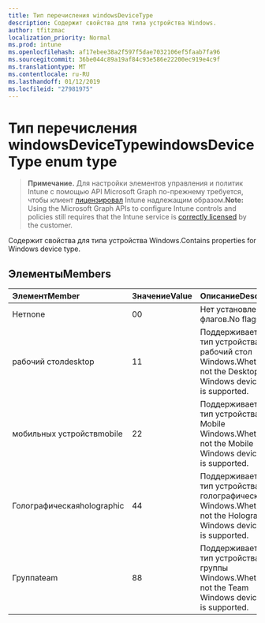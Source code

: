 ```yaml
---
title: Тип перечисления windowsDeviceType
description: Содержит свойства для типа устройства Windows.
author: tfitzmac
localization_priority: Normal
ms.prod: intune
ms.openlocfilehash: af17ebee38a2f597f5dae7032106ef5faab7fa96
ms.sourcegitcommit: 36be044c89a19af84c93e586e22200ec919e4c9f
ms.translationtype: MT
ms.contentlocale: ru-RU
ms.lasthandoff: 01/12/2019
ms.locfileid: "27981975"
---
```

# <a name="windowsdevicetype-enum-type"></a><span data-ttu-id="b2c93-103">Тип перечисления windowsDeviceType</span><span class="sxs-lookup"><span data-stu-id="b2c93-103">windowsDeviceType enum type</span></span>

> <span data-ttu-id="b2c93-104">**Примечание.** Для настройки элементов управления и политик Intune с помощью API Microsoft Graph по-прежнему требуется, чтобы клиент [лицензировал](https://go.microsoft.com/fwlink/?linkid=839381) Intune надлежащим образом.</span><span class="sxs-lookup"><span data-stu-id="b2c93-104">**Note:** Using the Microsoft Graph APIs to configure Intune controls and policies still requires that the Intune service is [correctly licensed](https://go.microsoft.com/fwlink/?linkid=839381) by the customer.</span></span>

<span data-ttu-id="b2c93-105">Содержит свойства для типа устройства Windows.</span><span class="sxs-lookup"><span data-stu-id="b2c93-105">Contains properties for Windows device type.</span></span>
## <a name="members"></a><span data-ttu-id="b2c93-106">Элементы</span><span class="sxs-lookup"><span data-stu-id="b2c93-106">Members</span></span>
|<span data-ttu-id="b2c93-107">Элемент</span><span class="sxs-lookup"><span data-stu-id="b2c93-107">Member</span></span>|<span data-ttu-id="b2c93-108">Значение</span><span class="sxs-lookup"><span data-stu-id="b2c93-108">Value</span></span>|<span data-ttu-id="b2c93-109">Описание</span><span class="sxs-lookup"><span data-stu-id="b2c93-109">Description</span></span>|
|:---|:---|:---|
|<span data-ttu-id="b2c93-110">Нет</span><span class="sxs-lookup"><span data-stu-id="b2c93-110">none</span></span>|<span data-ttu-id="b2c93-111">0</span><span class="sxs-lookup"><span data-stu-id="b2c93-111">0</span></span>|<span data-ttu-id="b2c93-112">Нет установленных флагов.</span><span class="sxs-lookup"><span data-stu-id="b2c93-112">No flags set.</span></span>|
|<span data-ttu-id="b2c93-113">рабочий стол</span><span class="sxs-lookup"><span data-stu-id="b2c93-113">desktop</span></span>|<span data-ttu-id="b2c93-114">1</span><span class="sxs-lookup"><span data-stu-id="b2c93-114">1</span></span>|<span data-ttu-id="b2c93-115">Поддерживается ли тип устройства рабочий стол Windows.</span><span class="sxs-lookup"><span data-stu-id="b2c93-115">Whether or not the Desktop Windows device type is supported.</span></span>|
|<span data-ttu-id="b2c93-116">мобильных устройств</span><span class="sxs-lookup"><span data-stu-id="b2c93-116">mobile</span></span>|<span data-ttu-id="b2c93-117">2</span><span class="sxs-lookup"><span data-stu-id="b2c93-117">2</span></span>|<span data-ttu-id="b2c93-118">Поддерживается ли тип устройства Mobile Windows.</span><span class="sxs-lookup"><span data-stu-id="b2c93-118">Whether or not the Mobile Windows device type is supported.</span></span>|
|<span data-ttu-id="b2c93-119">Голографическая</span><span class="sxs-lookup"><span data-stu-id="b2c93-119">holographic</span></span>|<span data-ttu-id="b2c93-120">4</span><span class="sxs-lookup"><span data-stu-id="b2c93-120">4</span></span>|<span data-ttu-id="b2c93-121">Поддерживается ли тип устройства голографическая Windows.</span><span class="sxs-lookup"><span data-stu-id="b2c93-121">Whether or not the Holographic Windows device type is supported.</span></span>|
|<span data-ttu-id="b2c93-122">Группа</span><span class="sxs-lookup"><span data-stu-id="b2c93-122">team</span></span>|<span data-ttu-id="b2c93-123">8</span><span class="sxs-lookup"><span data-stu-id="b2c93-123">8</span></span>|<span data-ttu-id="b2c93-124">Поддерживается ли тип устройства группы Windows.</span><span class="sxs-lookup"><span data-stu-id="b2c93-124">Whether or not the Team Windows device type is supported.</span></span>|



